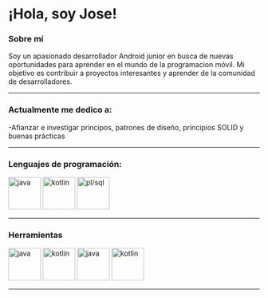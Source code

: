 <!-- in your header -->
<link rel="stylesheet" href="https://cdn.jsdelivr.net/gh/devicons/devicon@latest/devicon.min.css">

<!-- in your body -->
# ¡Hola, soy Jose!


### Sobre mí
Soy un apasionado desarrollador Android junior en busca de nuevas oportunidades para aprender en el mundo de la programacion móvil. Mi objetivo es contribuir a proyectos interesantes y aprender de la comunidad de desarrolladores.

____

### Actualmente me dedico a:
-Afianzar e investigar principos, patrones de diseño, principios SOLID y buenas prácticas

____

### Lenguajes de programación:
<p align="left">
    <img src='https://cdn.jsdelivr.net/gh/devicons/devicon/icons/java/java-original.svg' alt="java" width="65" height="65">
    <img src='https://cdn.jsdelivr.net/gh/devicons/devicon/icons/kotlin/kotlin-original.svg' alt="kotlin" width="65" height="65">
    <img src='https://upload.wikimedia.org/wikipedia/fr/thumb/6/68/Oracle_SQL_Developer_logo.svg/1200px-Oracle_SQL_Developer_logo.svg.png' alt="pl/sql" width="65" height="65">
</p>

____

### Herramientas
<p align="left">
    <img src='https://cdn.jsdelivr.net/gh/devicons/devicon/icons/git/git-original.svg' alt="java" width="65" height="65">
    <img src='https://cdn.jsdelivr.net/gh/devicons/devicon/icons/github/github-original.svg' alt="kotlin" width="65" height="65">
    <img src='https://cdn.jsdelivr.net/gh/devicons/devicon/icons/intellij/intellij-original.svg' alt="java" width="65" height="65">
    <img src='https://cdn.jsdelivr.net/gh/devicons/devicon/icons/androidstudio/androidstudio-original.svg' alt="kotlin" width="65" height="65">
</p>

____



